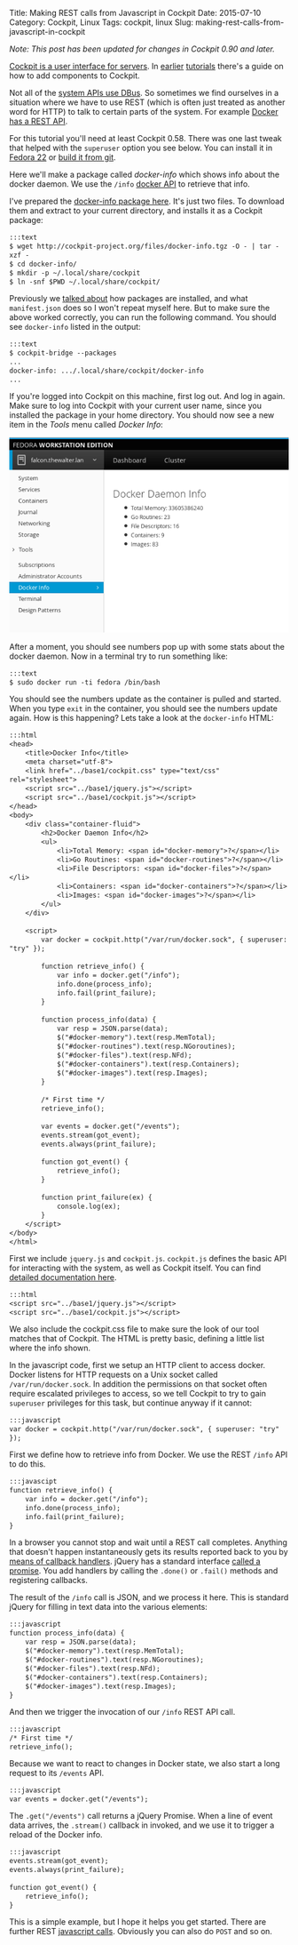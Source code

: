 Title: Making REST calls from Javascript in Cockpit
Date: 2015-07-10
Category: Cockpit, Linux
Tags: cockpit, linux
Slug: making-rest-calls-from-javascript-in-cockpit

*Note: This post has been updated for changes in Cockpit 0.90 and later.*

[Cockpit is a user interface for servers](http://cockpit-project.org). In [earlier](http://stef.thewalter.net/creating-plugins-for-the-cockpit-user-interface.html) [tutorials](http://stef.thewalter.net/using-dbus-from-javascript-in-cockpit.html) there's a guide on how to add components to Cockpit.

Not all of the [system APIs use DBus](http://stef.thewalter.net/d-bus-is-powerful-ipc.html). So sometimes we find ourselves in a situation where we have to use REST (which is often just treated as another word for HTTP) to talk to certain parts of the system. For example [Docker has a REST API](https://docs.docker.com/reference/api/docker_remote_api/).

For this tutorial you'll need at least Cockpit 0.58. There was one last tweak that helped with the ```superuser``` option you see below. You can install it in [Fedora 22](http://cockpit-project.org/running.html) or [build it from git](https://github.com/cockpit-project/cockpit/blob/master/HACKING.md).

Here we'll make a package called *docker-info* which shows info about the docker daemon. We use the `/info` [docker API](https://docs.docker.com/reference/api/docker_remote_api_v1.18/#display-system-wide-information) to retrieve that info.

I've prepared the [docker-info package here](http://cockpit-project.org/files/docker-info.tgz). It's just two files. To download them and extract to your current directory, and installs it as a Cockpit package:

    :::text
    $ wget http://cockpit-project.org/files/docker-info.tgz -O - | tar -xzf -
    $ cd docker-info/
    $ mkdir -p ~/.local/share/cockpit
    $ ln -snf $PWD ~/.local/share/cockpit/

Previously we [talked about](http://stef.thewalter.net/creating-plugins-for-the-cockpit-user-interface.html) how packages are installed, and what `manifest.json` does so I won't repeat myself here. But to make sure the above worked correctly, you can run the following command. You should see `docker-info` listed in the output:

    :::text
    $ cockpit-bridge --packages
    ...
    docker-info: .../.local/share/cockpit/docker-info
    ...

If you're logged into Cockpit on this machine, first log out. And log in again. Make sure to log into Cockpit with your current user name, since you installed the package in your home directory. You should now see a new item in the *Tools* menu called *Docker Info*:

![Docker Info tool](images/cockpit-docker-info.png)

After a moment, you should see numbers pop up with some stats about the docker daemon. Now in a terminal try to run something like:

    :::text
    $ sudo docker run -ti fedora /bin/bash

You should see the numbers update as the container is pulled and started. When you type ```exit``` in the container, you should see the numbers update again. How is this happening? Lets take a look at the `docker-info` HTML:

    :::html
    <head>
        <title>Docker Info</title>
        <meta charset="utf-8">
        <link href="../base1/cockpit.css" type="text/css" rel="stylesheet">
        <script src="../base1/jquery.js"></script>
        <script src="../base1/cockpit.js"></script>
    </head>
    <body>
        <div class="container-fluid">
            <h2>Docker Daemon Info</h2>
            <ul>
                <li>Total Memory: <span id="docker-memory">?</span></li>
                <li>Go Routines: <span id="docker-routines">?</span></li>
                <li>File Descriptors: <span id="docker-files">?</span></li>
                <li>Containers: <span id="docker-containers">?</span></li>
                <li>Images: <span id="docker-images">?</span></li>
            </ul>
        </div>

        <script>
            var docker = cockpit.http("/var/run/docker.sock", { superuser: "try" });

            function retrieve_info() {
                var info = docker.get("/info");
                info.done(process_info);
                info.fail(print_failure);
            }

            function process_info(data) {
                var resp = JSON.parse(data);
                $("#docker-memory").text(resp.MemTotal);
                $("#docker-routines").text(resp.NGoroutines);
                $("#docker-files").text(resp.NFd);
                $("#docker-containers").text(resp.Containers);
                $("#docker-images").text(resp.Images);
            }

            /* First time */
            retrieve_info();

            var events = docker.get("/events");
            events.stream(got_event);
            events.always(print_failure);

            function got_event() {
                retrieve_info();
            }

            function print_failure(ex) {
                console.log(ex);
            }
        </script>
    </body>
    </html>

First we include `jquery.js` and `cockpit.js`. `cockpit.js` defines the basic API for interacting with the system, as well as Cockpit itself. You can find [detailed documentation here](http://files.cockpit-project.org/guide/latest/api-cockpit.html).

    :::html
    <script src="../base1/jquery.js"></script>
    <script src="../base1/cockpit.js"></script>

We also include the cockpit.css file to make sure the look of our tool matches that of Cockpit. The HTML is pretty basic, defining a little list where the info shown.

In the javascript code, first we setup an HTTP client to access docker. Docker listens for HTTP requests on a Unix socket called `/var/run/docker.sock`. In addition the permissions on that socket often require escalated privileges to access, so we tell Cockpit to try to gain `superuser` privileges for this task, but continue anyway if it cannot:

    :::javascript
    var docker = cockpit.http("/var/run/docker.sock", { superuser: "try" });

First we define how to retrieve info from Docker. We use the REST `/info` API to do this.

    :::javascipt
    function retrieve_info() {
        var info = docker.get("/info");
        info.done(process_info);
        info.fail(print_failure);
    }

In a browser you cannot stop and wait until a REST call completes. Anything that doesn't happen instantaneously gets its results reported back to you by [means of callback handlers](http://files.cockpit-project.org/guide/latest/api-cockpit.html#cockpit-http-done). jQuery has a standard interface [called a promise](http://api.jquery.com/deferred.promise/). You add handlers by calling the `.done()` or `.fail()` methods and registering callbacks.

The result of the `/info` call is JSON, and we process it here. This is standard jQuery for filling in text data into the various elements:

    :::javascript
    function process_info(data) {
        var resp = JSON.parse(data);
        $("#docker-memory").text(resp.MemTotal);
        $("#docker-routines").text(resp.NGoroutines);
        $("#docker-files").text(resp.NFd);
        $("#docker-containers").text(resp.Containers);
        $("#docker-images").text(resp.Images);
    }

And then we trigger the invocation of our `/info` REST API call.

    :::javascript
    /* First time */
    retrieve_info();

Because we want to react to changes in Docker state, we also start a long request to its `/events` API.

    :::javascript
    var events = docker.get("/events");

The `.get("/events")` call returns a jQuery Promise. When a line of event data arrives, the `.stream()` callback in invoked, and we use it to trigger a reload of the Docker info.

    :::javascript
    events.stream(got_event);
    events.always(print_failure);

    function got_event() {
        retrieve_info();
    }

This is a simple example, but I hope it helps you get started. There are further REST [javascript calls](http://files.cockpit-project.org/guide/latest/api-cockpit.html#latest-http). Obviously you can also do `POST` and so on.

